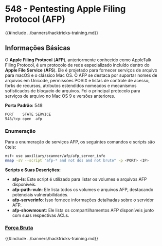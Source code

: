 # 548 - Pentesting Apple Filing Protocol (AFP)

{{#include ../banners/hacktricks-training.md}}

## Informações Básicas

O **Apple Filing Protocol** (**AFP**), anteriormente conhecido como AppleTalk Filing Protocol, é um protocolo de rede especializado incluído dentro do **Apple File Service** (**AFS**). Ele é projetado para fornecer serviços de arquivo para macOS e o clássico Mac OS. O AFP se destaca por suportar nomes de arquivos em Unicode, permissões POSIX e listas de controle de acesso, forks de recursos, atributos estendidos nomeados e mecanismos sofisticados de bloqueio de arquivos. Foi o principal protocolo para serviços de arquivo no Mac OS 9 e versões anteriores.

**Porta Padrão:** 548
```bash
PORT    STATE SERVICE
548/tcp open  afp
```
### **Enumeração**

Para a enumeração de serviços AFP, os seguintes comandos e scripts são úteis:
```bash
msf> use auxiliary/scanner/afp/afp_server_info
nmap -sV --script "afp-* and not dos and not brute" -p <PORT> <IP>
```
**Scripts e Suas Descrições:**

- **afp-ls**: Este script é utilizado para listar os volumes e arquivos AFP disponíveis.
- **afp-path-vuln**: Ele lista todos os volumes e arquivos AFP, destacando potenciais vulnerabilidades.
- **afp-serverinfo**: Isso fornece informações detalhadas sobre o servidor AFP.
- **afp-showmount**: Ele lista os compartilhamentos AFP disponíveis junto com suas respectivas ACLs.

### [**Força Bruta**](../generic-hacking/brute-force.md#afp)

{{#include ../banners/hacktricks-training.md}}
